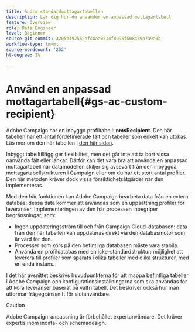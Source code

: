 ```yaml
---
title: Ändra standardmottagartabellen
description: Lär dig hur du använder en anpassad mottagartabell
feature: Overview
role: Data Engineer
level: Beginner
source-git-commit: 3205b492552afc0aa0514f8995f508439a7a9a0b
workflow-type: tm+mt
source-wordcount: '252'
ht-degree: 1%

---
```


# Använd en anpassad mottagartabell{#gs-ac-custom-recipient}

Adobe Campaign har en inbyggd profiltabell: **nmsRecipient**. Den här tabellen har ett antal fördefinierade fält och tabeller som enkelt kan utökas. Läs mer om den här tabellen i [den här sidan](datamodel.md#ootb-profiles).

Inbyggt tabelltillägg ger flexibilitet, men det går inte att ta bort vissa oanvända fält eller länkar. Därför kan det vara bra att använda en anpassad mottagartabell när datamodellen skiljer sig avsevärt från den inbyggda mottagartabellstrukturen i Campaign eller om du har ett stort antal profiler.  Den här metoden kräver dock vissa försiktighetsåtgärder när den implementeras.

Med den här funktionen kan Adobe Campaign bearbeta data från en extern databas: dessa data kommer att användas som en uppsättning profiler för leveranser. Implementeringen av den här processen inbegriper begränsningar, som:

* Ingen uppdateringsström till och från Campaign Cloud-databasen: data från den här tabellen kan uppdateras direkt via den databasmotor som är värd för den.
* Processer som körs på den befintliga databasen måste vara stabila.
* Använda en profildatabas med en icke-standardstruktur: möjlighet att leverera till profiler som sparats i olika tabeller med olika strukturer, med en enda instans.

I det här avsnittet beskrivs huvudpunkterna för att mappa befintliga tabeller i Adobe Campaign och konfigurationsinställningarna som ska användas för att köra leveranser baserat på valfri tabell. Det beskriver också hur man utformar frågegränssnitt för slutanvändare.

>[!CAUTION]
>
>Adobe Campaign-anpassning är förbehållet expertanvändare. Det kräver expertis inom indata- och schemadesign.

